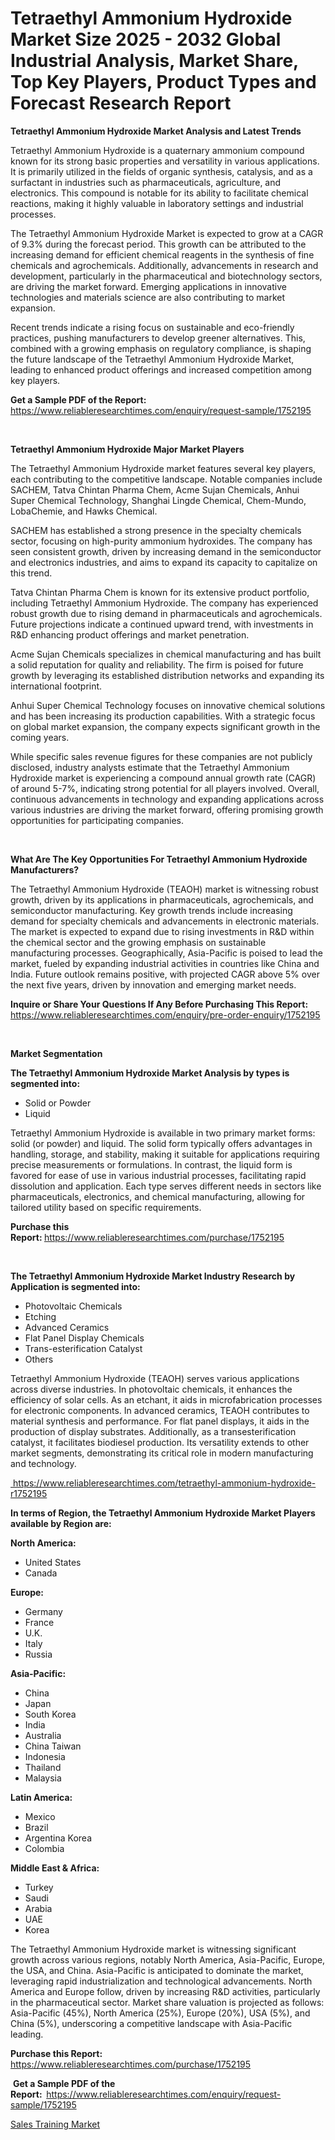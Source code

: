 <p><h1>Tetraethyl Ammonium Hydroxide Market Size 2025 - 2032 Global Industrial Analysis, Market Share, Top Key Players, Product Types and Forecast Research Report</h1></p><p><strong>Tetraethyl Ammonium Hydroxide Market Analysis and Latest Trends</strong></p>
<p><p>Tetraethyl Ammonium Hydroxide is a quaternary ammonium compound known for its strong basic properties and versatility in various applications. It is primarily utilized in the fields of organic synthesis, catalysis, and as a surfactant in industries such as pharmaceuticals, agriculture, and electronics. This compound is notable for its ability to facilitate chemical reactions, making it highly valuable in laboratory settings and industrial processes.</p><p>The Tetraethyl Ammonium Hydroxide Market is expected to grow at a CAGR of 9.3% during the forecast period. This growth can be attributed to the increasing demand for efficient chemical reagents in the synthesis of fine chemicals and agrochemicals. Additionally, advancements in research and development, particularly in the pharmaceutical and biotechnology sectors, are driving the market forward. Emerging applications in innovative technologies and materials science are also contributing to market expansion.</p><p>Recent trends indicate a rising focus on sustainable and eco-friendly practices, pushing manufacturers to develop greener alternatives. This, combined with a growing emphasis on regulatory compliance, is shaping the future landscape of the Tetraethyl Ammonium Hydroxide Market, leading to enhanced product offerings and increased competition among key players.</p></p>
<p><strong>Get a Sample PDF of the Report:&nbsp;</strong> <a href="https://www.reliableresearchtimes.com/enquiry/request-sample/1752195?utm_campaign=2007&utm_medium=2&utm_source=Github&utm_content=ia&utm_term=06032025&utm_id=tetraethyl-ammonium-hydroxide">https://www.reliableresearchtimes.com/enquiry/request-sample/1752195</a></p>
<p>&nbsp;</p>
<p><strong>Tetraethyl Ammonium Hydroxide Major Market Players</strong></p>
<p><p>The Tetraethyl Ammonium Hydroxide market features several key players, each contributing to the competitive landscape. Notable companies include SACHEM, Tatva Chintan Pharma Chem, Acme Sujan Chemicals, Anhui Super Chemical Technology, Shanghai Lingde Chemical, Chem-Mundo, LobaChemie, and Hawks Chemical. </p><p>SACHEM has established a strong presence in the specialty chemicals sector, focusing on high-purity ammonium hydroxides. The company has seen consistent growth, driven by increasing demand in the semiconductor and electronics industries, and aims to expand its capacity to capitalize on this trend.</p><p>Tatva Chintan Pharma Chem is known for its extensive product portfolio, including Tetraethyl Ammonium Hydroxide. The company has experienced robust growth due to rising demand in pharmaceuticals and agrochemicals. Future projections indicate a continued upward trend, with investments in R&D enhancing product offerings and market penetration.</p><p>Acme Sujan Chemicals specializes in chemical manufacturing and has built a solid reputation for quality and reliability. The firm is poised for future growth by leveraging its established distribution networks and expanding its international footprint.</p><p>Anhui Super Chemical Technology focuses on innovative chemical solutions and has been increasing its production capabilities. With a strategic focus on global market expansion, the company expects significant growth in the coming years.</p><p>While specific sales revenue figures for these companies are not publicly disclosed, industry analysts estimate that the Tetraethyl Ammonium Hydroxide market is experiencing a compound annual growth rate (CAGR) of around 5-7%, indicating strong potential for all players involved. Overall, continuous advancements in technology and expanding applications across various industries are driving the market forward, offering promising growth opportunities for participating companies.</p></p>
<p>&nbsp;</p>
<p><strong>What Are The Key Opportunities For Tetraethyl Ammonium Hydroxide Manufacturers?</strong></p>
<p><p>The Tetraethyl Ammonium Hydroxide (TEAOH) market is witnessing robust growth, driven by its applications in pharmaceuticals, agrochemicals, and semiconductor manufacturing. Key growth trends include increasing demand for specialty chemicals and advancements in electronic materials. The market is expected to expand due to rising investments in R&D within the chemical sector and the growing emphasis on sustainable manufacturing processes. Geographically, Asia-Pacific is poised to lead the market, fueled by expanding industrial activities in countries like China and India. Future outlook remains positive, with projected CAGR above 5% over the next five years, driven by innovation and emerging market needs.</p></p>
<p><strong>Inquire or Share Your Questions If Any Before Purchasing This Report:</strong> <a href="https://www.reliableresearchtimes.com/enquiry/pre-order-enquiry/1752195?utm_campaign=2007&utm_medium=2&utm_source=Github&utm_content=ia&utm_term=06032025&utm_id=tetraethyl-ammonium-hydroxide">https://www.reliableresearchtimes.com/enquiry/pre-order-enquiry/1752195</a></p>
<p>&nbsp;</p>
<p><strong>Market Segmentation</strong></p>
<p><strong>The Tetraethyl Ammonium Hydroxide Market Analysis by types is segmented into:</strong></p>
<p><ul><li>Solid or Powder</li><li>Liquid</li></ul></p>
<p><p>Tetraethyl Ammonium Hydroxide is available in two primary market forms: solid (or powder) and liquid. The solid form typically offers advantages in handling, storage, and stability, making it suitable for applications requiring precise measurements or formulations. In contrast, the liquid form is favored for ease of use in various industrial processes, facilitating rapid dissolution and application. Each type serves different needs in sectors like pharmaceuticals, electronics, and chemical manufacturing, allowing for tailored utility based on specific requirements.</p></p>
<p><strong>Purchase this Report:&nbsp;</strong><a href="https://www.reliableresearchtimes.com/purchase/1752195?utm_campaign=2007&utm_medium=2&utm_source=Github&utm_content=ia&utm_term=06032025&utm_id=tetraethyl-ammonium-hydroxide">https://www.reliableresearchtimes.com/purchase/1752195</a></p>
<p>&nbsp;</p>
<p><strong>The Tetraethyl Ammonium Hydroxide Market Industry Research by Application is segmented into:</strong></p>
<p><ul><li>Photovoltaic Chemicals</li><li>Etching</li><li>Advanced Ceramics</li><li>Flat Panel Display Chemicals</li><li>Trans-esterification Catalyst</li><li>Others</li></ul></p>
<p><p>Tetraethyl Ammonium Hydroxide (TEAOH) serves various applications across diverse industries. In photovoltaic chemicals, it enhances the efficiency of solar cells. As an etchant, it aids in microfabrication processes for electronic components. In advanced ceramics, TEAOH contributes to material synthesis and performance. For flat panel displays, it aids in the production of display substrates. Additionally, as a transesterification catalyst, it facilitates biodiesel production. Its versatility extends to other market segments, demonstrating its critical role in modern manufacturing and technology.</p></p>
<p><a href="https://www.reliableresearchtimes.com/tetraethyl-ammonium-hydroxide-r1752195?utm_campaign=2007&utm_medium=2&utm_source=Github&utm_content=ia&utm_term=06032025&utm_id=tetraethyl-ammonium-hydroxide">&nbsp;https://www.reliableresearchtimes.com/tetraethyl-ammonium-hydroxide-r1752195</a></p>
<p><strong>In terms of Region, the Tetraethyl Ammonium Hydroxide Market Players available by Region are:</strong></p>
<p>
    <p> <strong> North America: </strong>
        <ul>
            <li>United States</li>
            <li>Canada</li>
        </ul>
        </p> 
    <p> <strong> Europe: </strong>
        <ul>
            <li>Germany</li>
            <li>France</li>
            <li>U.K.</li>
            <li>Italy</li>
            <li>Russia</li>
        </ul>
        </p> 
    <p> <strong> Asia-Pacific: </strong>
        <ul>
            <li>China</li>
            <li>Japan</li>
            <li>South Korea</li>
            <li>India</li>
            <li>Australia</li>
            <li>China Taiwan</li>
            <li>Indonesia</li>
            <li>Thailand</li>
            <li>Malaysia</li>
        </ul>
        </p> 
    <p> <strong> Latin America: </strong>
        <ul>
            <li>Mexico</li>
            <li>Brazil</li>
            <li>Argentina Korea</li>
            <li>Colombia</li>
        </ul>
        </p> 
    <p> <strong> Middle East & Africa: </strong>
        <ul>
            <li>Turkey</li>
            <li>Saudi</li>
            <li>Arabia</li>
            <li>UAE</li>
            <li>Korea</li>
        </ul>
    </p>
    </p>
<p><p>The Tetraethyl Ammonium Hydroxide market is witnessing significant growth across various regions, notably North America, Asia-Pacific, Europe, the USA, and China. Asia-Pacific is anticipated to dominate the market, leveraging rapid industrialization and technological advancements. North America and Europe follow, driven by increasing R&D activities, particularly in the pharmaceutical sector. Market share valuation is projected as follows: Asia-Pacific (45%), North America (25%), Europe (20%), USA (5%), and China (5%), underscoring a competitive landscape with Asia-Pacific leading.</p></p>
<p><strong>Purchase this Report: </strong><a href="https://www.reliableresearchtimes.com/purchase/1752195?utm_campaign=2007&utm_medium=2&utm_source=Github&utm_content=ia&utm_term=06032025&utm_id=tetraethyl-ammonium-hydroxide">https://www.reliableresearchtimes.com/purchase/1752195</a></p>
<p>&nbsp;<strong>Get a Sample PDF of the Report:&nbsp;&nbsp;</strong><a href="https://www.reliableresearchtimes.com/enquiry/request-sample/1752195?utm_campaign=2007&utm_medium=2&utm_source=Github&utm_content=ia&utm_term=06032025&utm_id=tetraethyl-ammonium-hydroxide">https://www.reliableresearchtimes.com/enquiry/request-sample/1752195</a></p>
<p><strong></strong></p>
<p><p><a href="https://github.com/angelajermaine/Market-Research-Report-List-6/blob/main/sales-training-market.md?utm_campaign=2007&utm_medium=2&utm_source=Github&utm_content=ia&utm_term=06032025&utm_id=tetraethyl-ammonium-hydroxide">Sales Training Market</a></p></p>